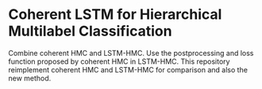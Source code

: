 # Coherent LSTM for Hierarchical Multilabel Classification

Combine coherent HMC and LSTM-HMC. Use the postprocessing and loss function proposed by coherent HMC in LSTM-HMC. This repository reimplement coherent HMC and LSTM-HMC for comparison and also the new method. 